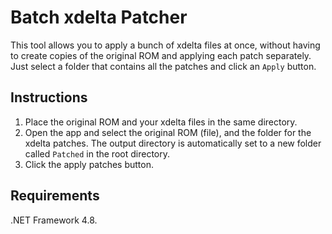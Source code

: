 # Batch xdelta Patcher

This tool allows you to apply a bunch of xdelta files at once, without having to create copies of the original ROM and applying each patch separately. Just select a folder that contains all the patches and click an `Apply` button.

## Instructions

1. Place the original ROM and your xdelta files in the same directory.  
2. Open the app and select the original ROM (file), and the folder for the xdelta patches. The output directory is automatically set to a new folder called `Patched` in the root directory.  
3. Click the apply patches button.

## Requirements

.NET Framework 4.8.

